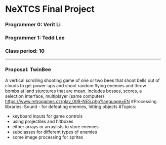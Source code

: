# NeXTCS Final Project
### Programmer 0: Verit Li
### Programmer 1: Tedd Lee
### Class period: 10
---
### Proposal: TwinBee

A vertical scrolling shooting game of one or two bees that shoot bells out of clouds to get power-ups and shoot random flying enemies and throw bombs at land sturctures that are mean. Includes bosses, scores, a selection interface, multiplayer (same computer)
https://www.retrogames.cz/play_009-NES.php?language=EN
#Processing libraries: Sound - for defeating enemies, hitting objects
#Topics: 
- keyboard inputs for game controls
- using projectiles and hitboxes
- either arrays or arraylists to store enemies
- subclasses for different types of enemies
- some image processing for sprites


